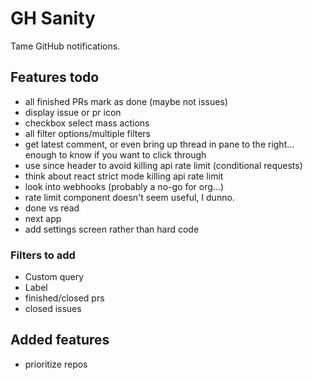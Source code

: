 # GH Sanity

Tame GitHub notifications.

## Features todo

- all finished PRs mark as done (maybe not issues)
- display issue or pr icon
- checkbox select mass actions
- all filter options/multiple filters
- get latest comment, or even bring up thread in pane to the right... enough to know if you want to click through
- use since header to avoid killing api rate limit (conditional requests)
- think about react strict mode killing api rate limit
- look into webhooks (probably a no-go for org...)
- rate limit component doesn't seem useful, I dunno.
- done vs read
- next app
- add settings screen rather than hard code

### Filters to add

- Custom query
- Label
- finished/closed prs
- closed issues

## Added features

- prioritize repos